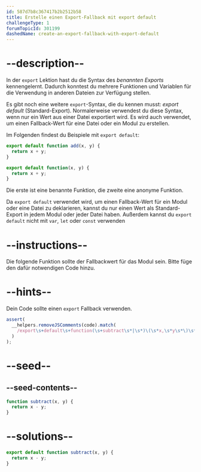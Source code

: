 ```yaml
---
id: 587d7b8c367417b2b2512b58
title: Erstelle einen Export-Fallback mit export default
challengeType: 1
forumTopicId: 301199
dashedName: create-an-export-fallback-with-export-default
---
```


# --description--

In der `export` Lektion hast du die Syntax des <dfn>benannten Exports</dfn> kennengelernt. Dadurch konntest du mehrere Funktionen und Variablen für die Verwendung in anderen Dateien zur Verfügung stellen.

Es gibt noch eine weitere `export`-Syntax, die du kennen musst: <dfn>export default</dfn> (Standard-Export). Normalerweise verwendest du diese Syntax, wenn nur ein Wert aus einer Datei exportiert wird. Es wird auch verwendet, um einen Fallback-Wert für eine Datei oder ein Modul zu erstellen.

Im Folgenden findest du Beispiele mit `export default`:

```js
export default function add(x, y) {
  return x + y;
}

export default function(x, y) {
  return x + y;
}
```

Die erste ist eine benannte Funktion, die zweite eine anonyme Funktion.

Da `export default` verwendet wird, um einen Fallback-Wert für ein Modul oder eine Datei zu deklarieren, kannst du nur einen Wert als Standard-Export in jedem Modul oder jeder Datei haben. Außerdem kannst du `export default` nicht mit `var`, `let` oder `const` verwenden

# --instructions--

Die folgende Funktion sollte der Fallbackwert für das Modul sein. Bitte füge den dafür notwendigen Code hinzu.

# --hints--

Dein Code sollte einen `export` Fallback verwenden.

```js
assert(
  __helpers.removeJSComments(code).match(
    /export\s+default\s+function(\s+subtract\s*|\s*)\(\s*x,\s*y\s*\)\s*{/g
  )
);
```

# --seed--

## --seed-contents--

```js
function subtract(x, y) {
  return x - y;
}
```

# --solutions--

```js
export default function subtract(x, y) {
  return x - y;
}
```

